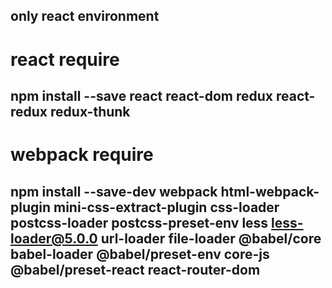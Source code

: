 ## only react environment

# react require

## npm install --save react react-dom redux react-redux redux-thunk

# webpack require

## npm install --save-dev webpack html-webpack-plugin mini-css-extract-plugin css-loader postcss-loader postcss-preset-env  less less-loader@5.0.0 url-loader file-loader @babel/core babel-loader @babel/preset-env core-js @babel/preset-react react-router-dom
